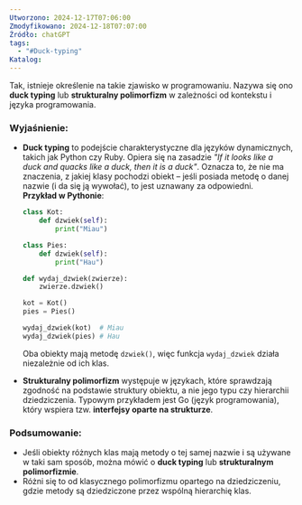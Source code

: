 ```yaml
---
Utworzono: 2024-12-17T07:06:00
Zmodyfikowano: 2024-12-18T07:07:00
Źródło: chatGPT
tags:
  - "#Duck-typing"
Katalog:
---
```


Tak, istnieje określenie na takie zjawisko w programowaniu. Nazywa się ono **duck typing** lub **strukturalny polimorfizm** w zależności od kontekstu i języka programowania.

### Wyjaśnienie:
- **Duck typing** to podejście charakterystyczne dla języków dynamicznych, takich jak Python czy Ruby. Opiera się na zasadzie *"If it looks like a duck and quacks like a duck, then it is a duck"*. Oznacza to, że nie ma znaczenia, z jakiej klasy pochodzi obiekt – jeśli posiada metodę o danej nazwie (i da się ją wywołać), to jest uznawany za odpowiedni.  
  **Przykład w Pythonie**:
   ```python
   class Kot:
       def dzwiek(self):
           print("Miau")

   class Pies:
       def dzwiek(self):
           print("Hau")

   def wydaj_dzwiek(zwierze):
       zwierze.dzwiek()

   kot = Kot()
   pies = Pies()

   wydaj_dzwiek(kot)  # Miau
   wydaj_dzwiek(pies) # Hau
   ```
   Oba obiekty mają metodę `dzwiek()`, więc funkcja `wydaj_dzwiek` działa niezależnie od ich klas.

- **Strukturalny polimorfizm** występuje w językach, które sprawdzają zgodność na podstawie struktury obiektu, a nie jego typu czy hierarchii dziedziczenia. Typowym przykładem jest Go (język programowania), który wspiera tzw. **interfejsy oparte na strukturze**.

### Podsumowanie:
- Jeśli obiekty różnych klas mają metody o tej samej nazwie i są używane w taki sam sposób, można mówić o **duck typing** lub **strukturalnym polimorfizmie**.
- Różni się to od klasycznego polimorfizmu opartego na dziedziczeniu, gdzie metody są dziedziczone przez wspólną hierarchię klas.